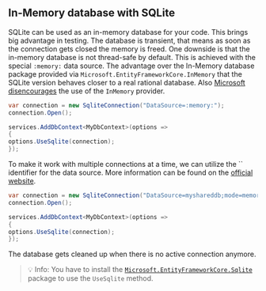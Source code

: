 ## In-Memory database with SQLite

SQLite can be used as an in-memory database for your code. This brings big advantage in testing. The database is transient, that means as soon as the connection gets closed the memory is freed. One downside is that the in-memory database is not thread-safe by default. This is achieved with the special `:memory:` data source.
The advantage over the In-Memory database package provided via `Microsoft.EntityFrameworkCore.InMemory` that the SQLite version behaves closer to a real rational database. Also [Microsoft disencourages](https://docs.microsoft.com/en-us/ef/core/testing/testing-without-the-database#in-memory-provider) the use of the `InMemory` provider.

```csharp
var connection = new SqliteConnection("DataSource=:memory:");
connection.Open();

services.AddDbContext<MyDbContext>(options =>
{
options.UseSqlite(connection);
});
```

To make it work with multiple connections at a time, we can utilize the `` identifier for the data source. More information can be found on the [official website](https://www.sqlite.org/inmemorydb.html#sharedmemdb).

```csharp
var connection = new SqliteConnection("DataSource=myshareddb;mode=memory;cache=shared");
connection.Open();

services.AddDbContext<MyDbContext>(options =>
{
options.UseSqlite(connection);
});
```

The database gets cleaned up when there is no active connection anymore.

> 💡 Info: You have to install the [`Microsoft.EntityFrameworkCore.Sqlite`](https://www.nuget.org/packages/Microsoft.EntityFrameworkCore.Sqlite/) package to use the `UseSqlite` method.